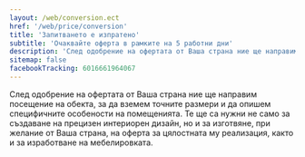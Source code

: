 ```yaml
---
layout: /web/conversion.ect
href: '/web/price/conversion'
title: 'Запитването е изпратено'
subtitle: 'Очаквайте оферта в рамките на 5 работни дни'
description: 'След одобрение на офертата от Ваша страна ние ще направим посещение на обекта, за да вземем точните размери и да опишем специфичните особености на помещенията.'
sitemap: false
facebookTracking: 6016661964067
---
```

След одобрение на офертата от Ваша страна ние ще направим посещение на обекта, за да вземем точните размери и да опишем специфичните особености на помещенията. Те ще са нужни не само за създаване на прецизен интериорен дизайн, но и за изготвяне, при желание от Ваша страна, на оферта за цялостната му реализация, както и за изработване на мебелировката. 